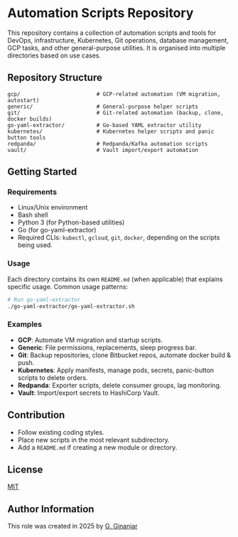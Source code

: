 # Automation Scripts Repository

This repository contains a collection of automation scripts and tools for DevOps, infrastructure, Kubernetes, Git operations, database management, GCP tasks, and other general-purpose utilities. It is organised into multiple directories based on use cases.

## Repository Structure

```
gcp/                        # GCP-related automation (VM migration, autostart)
generic/                    # General-purpose helper scripts
git/                        # Git-related automation (backup, clone, docker builds)
go-yaml-extractor/          # Go-based YAML extractor utility
kubernetes/                 # Kubernetes helper scripts and panic button tools
redpanda/                   # Redpanda/Kafka automation scripts
vault/                      # Vault import/export automation
```

## Getting Started

### Requirements

* Linux/Unix environment
* Bash shell
* Python 3 (for Python-based utilities)
* Go (for go-yaml-extractor)
* Required CLIs: `kubectl`, `gcloud`, `git`, `docker`, depending on the scripts being used.

### Usage

Each directory contains its own `README.md` (when applicable) that explains specific usage. Common usage patterns:

```bash
# Run go-yaml-extractor
./go-yaml-extractor/go-yaml-extractor.sh
```

### Examples

* **GCP**: Automate VM migration and startup scripts.
* **Generic**: File permissions, replacements, sleep progress bar.
* **Git**: Backup repositories, clone Bitbucket repos, automate docker build & push.
* **Kubernetes**: Apply manifests, manage pods, secrets, panic-button scripts to delete orders.
* **Redpanda**: Exporter scripts, delete consumer groups, lag monitoring.
* **Vault**: Import/export secrets to HashiCorp Vault.

## Contribution

* Follow existing coding styles.
* Place new scripts in the most relevant subdirectory.
* Add a `README.md` if creating a new module or directory.

## License

[MIT][link-license]

## Author Information

This role was created in 2025 by [G. Ginanjar](https://github.com/gitaginanjar)

[link-license]: https://raw.githubusercontent.com/gitaginanjar/automation-scripts/master/LICENSE
